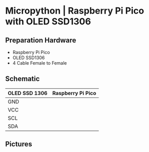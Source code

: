 # Micropython | Raspberry Pi Pico with OLED SSD1306

## Preparation Hardware
- Raspberry Pi Pico
- OLED SSD1306
- 4 Cable Female to Female

## Schematic 

| OLED SSD 1306 | Raspberry Pi Pico |
|---------------|----|
| GND           |   |
| VCC           |   |
| SCL           |   |
| SDA           |   |


## Pictures